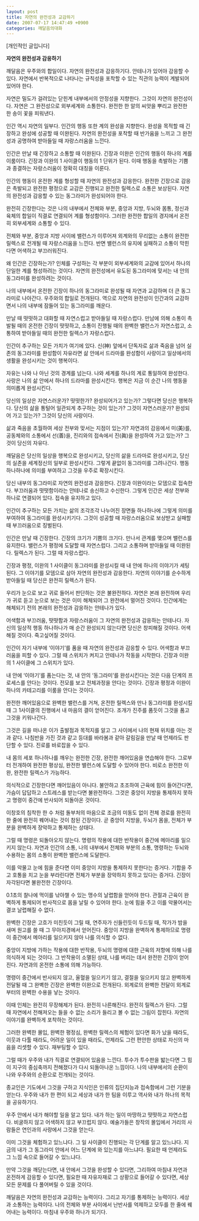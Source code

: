 ```yaml
---
layout: post
title: 자연의 완전성과 교감하기
date: 2007-07-17 14:47:49 +0900
categories: 깨달음의대화
---
```

[개인적인 글입니다]  



            
                   
            			
           
			
           
           
			
           
           
			
           
           
			
           
           
			
           
           
			
           
           
			
           
           
			
           
           
			
           
           
			
           
           
			
           
           
			
           
           
			
           
           
			
           
           
			
           
           
			
           
              


**자연의 완전성과 감응하기**

깨달음은 우주와의 합일이다. 자연의 완전성과 감응하기다. 안테나가 있어야 감응할 수 있다. 자연에서 반복적으로 나타나는 규칙성을 포착할 수 있는 직관의 능력이 계발되어 있어야 한다. 

자연은 밀도가 걸려있는 닫힌계 내부에서의 안정성을 지향한다. 그것이 자연의 완전성이다. 자연은 그 완전성으로 외부세계와 소통한다. 완전한 한 알의 씨앗을 뿌리고 완전한 한 송이 꽃을 피워낸다. 

인간 역시 자연의 일부다. 인간의 행동 또한 계의 완성을 지향한다. 완성을 목적할 때 긴장하고 완성에 성공할 때 이완된다. 자연의 완전성을 포착할 때 반가움을 느끼고 그 완전성과 공명하여 받아들일 때 자랑스러움을 느낀다. 

인간은 만날 때 긴장하고 소통할 때 이완된다. 긴장과 이완은 인간의 행동이 하나의 계를 이룸이다. 긴장과 이완의 1 사이클이 행동의 1 단위가 된다. 이때 행동을 촉발하는 기쁨과 종결하는 자랑스러움이 정확히 대칭을 이룬다. 

인간의 행동이 온전한 계를 형성할 때 자연의 완전성과 감응한다. 완전한 긴장으로 감응은 촉발되고 완전한 평정으로 교감은 진행되고 완전한 릴렉스로 소통은 보상된다. 자연의 완전성과 감응할 수 있는 동그라미가 완성되어야 한다. 

완전히 긴장한다는 것은 나의 내부에서 전체와 부분, 중앙과 지방, 두뇌와 몸통, 정신과 육체의 합일이 직결로 연결되어 계를 형성함이다. 그러한 완전한 합일의 경지에서 온전히 외부세계와 소통할 수 있다. 

전체와 부분, 중앙과 지방 사이에 밸런스가 이루어져 외계와의 무리없는 소통이 완전한 릴렉스로 전개될 때 자랑스러움을 느낀다. 반면 밸런스의 유지에 실패하고 소통이 막힌다면 어색하고 부끄러워진다. 

왜 인간은 긴장하는가? 인체를 구성하는 각 부분이 외부세계와의 교감에 있어서 하나의 단일한 계를 형성하려는 것이다. 자연의 완전성에서 유도된 동그라미에 맞서는 내 안의 동그라미를 완성하려는 것이다. 

나의 내부에서 온전한 긴장이 하나의 동그라미로 완성될 때 자연과 교감하며 더 큰 동그라미로 나아간다. 우주와의 합일로 전개된다. 역으로 자연의 완전성이 인간과의 교감하면서 나의 내부에 잠들어 있는 동그라미를 깨운다. 

만날 때 떳떳하고 대화할 때 자연스럽고 받아들일 때 자랑스럽다. 만남에 의해 소통이 촉발될 때의 온전한 긴장이 떳떳하고, 소통이 진행될 때의 완벽한 밸런스가 자연스럽고, 소통하여 받아들일 때의 완전한 릴렉스가 자랑스럽다. 

인간이 추구하는 모든 가치가 여기에 있다. 신(神) 앞에서 단독자로 삶과 죽음을 넘어 실존의 동그라미를 완성함이 자유라면 삶 안에서 드라마를 완성함이 사랑이고 일상에서의 생활을 완성시키는 것이 행복이다. 

자유는 나와 나 아닌 것의 경계를 넘는다. 나와 세계를 하나의 계로 통일하여 완성한다. 사랑은 나의 삶 안에서 하나의 드라마를 완성시킨다. 행복은 지금 이 순간 나의 행동을 의미롭게 완성시킨다. 

당신의 일상은 자연스러운가? 떳떳한가? 완성되어가고 있는가? 그렇다면 당신은 행복하다. 당신의 삶을 통털어 일관되게 추구하는 것이 있는가? 그것이 자연스러운가? 완성되어 가고 있는가? 그것이 당신의 사랑이다. 

삶과 죽음을 초월하여 세상 전부와 맞서는 지점이 있는가? 자연과의 감응에서 미(美)를, 공동체와의 소통에서 선(善)을, 진리와의 접속에서 진(眞)을 완성하여 가고 있는가? 그것이 당신의 자유다. 

깨달음은 당신의 일상을 행복으로 완성시키고, 당신의 삶을 드라마로 완성시키고, 당신의 실존을 세계정신의 일부로 완성시킨다. 그렇게 끝없이 동그라미를 그려나간다. 행동 하나하나에 의미를 부여하고 그것을 우주로 확장시킨다. 

당신 내부의 동그라미로 자연의 완전성과 감응한다. 긴장과 이완이라는 모뎀으로 접속한다. 부끄러움과 떳떳함이라는 안테나로 송신하고 수신한다. 그렇게 인간은 세상 전부와 하나로 연결되어 있다. 접속을 유지하고 있다. 

인간이 추구하는 모든 가치는 삶의 조각조각 나누어진 장면들 하나하나에 그렇게 의미를 부여하여 동그라미를 완성시키기다. 그것이 성공할 때 자랑스러움으로 보상받고 실패할 때 부끄러움으로 징벌된다. 

인간은 만날 때 긴장한다. 긴장의 크기가 기쁨의 크기다. 만나서 관계를 맺으며 밸런스를 유지한다. 밸런스가 평정에 도달할 때 자연스럽다. 그리고 소통하며 받아들일 때 이완된다. 릴렉스가 된다. 그럴 때 자랑스럽다. 

긴장과 평정, 이완의 1 사이클이 동그라미를 완성시킬 때 내 안에 하나의 이야기가 세팅된다. 그 이야기를 모뎀으로 삼아 자연의 완전성과 감응한다. 자연의 이야기를 순수하게 받아들일 때 당신은 완전히 릴렉스가 된다.

우리가 눈으로 보고 귀로 들어서 판단하는 것은 불완전하다. 자연은 본래 완전하며 우리가 귀로 듣고 눈으로 보는 것은 이미 해체되어 그 완전에서 멀어진 것이다. 인간에게는 해체되기 전의 본래의 완전성과 감응하는 안테나가 있다. 

어색함과 부끄러움, 떳떳함과 자랑스러움이 그 자연의 완전성과 감응하는 안테나다. 자신의 일상적 행동 하나하나가 매 순간 완성되지 않는다면 당신은 창피해질 것이다. 어색해질 것이다. 죽고싶어질 것이다. 

인간이 자기 내부에 ‘이야기’를 품을 때 자연의 완전성과 감응할 수 있다. 어색함과 부끄러움을 피할 수 있다. 그럴 때 스위치가 켜지고 안테나가 작동을 시작한다. 긴장과 이완의 1 사이클에 그 스위치가 있다. 

내 안에 ‘이야기’를 품는다는 것, 내 안의 ‘동그라미’를 완성시킨다는 것은 다음 단계의 프로세스를 안다는 것이다. 전모를 보고 전체과정을 안다는 것이다. 긴장과 평정과 이완이 하나의 카테고리를 이룸을 안다는 것이다. 

완전한 깨어있음으로 완벽한 밸런스를 거쳐, 온전한 릴렉스와 만나 동그라미를 완성시킬 때 그 1사이클의 진행에서 내 마음의 결이 얻어진다. 조개가 진주를 품듯이 그것을 품고 그것을 키워나간다. 

그것은 길을 떠나온 이가 출발점과 목적지를 알고 그 사이에서 나의 현재 위치를 아는 것과 같다. 나침반을 가진 것과 같고 등대를 바라봄과 같아 갈림길을 만날 때 언제라도 판단할 수 있다. 진로를 바로잡을 수 있다. 

내 몸의 세포 하나하나를 깨우는 완전한 긴장, 완전한 깨어있음을 연습해야 한다. 그로부터 전개하여 완전한 평상심, 완전한 밸런스에 도달할 수 있어야 한다. 비로소 완전한 이완, 완전한 릴렉스가 가능하다.

의식적으로 긴장한다면 깨어있음이 아니다. 불안하고 초조하여 근육에 힘이 들어간다면, 가슴이 답답하고 스트레스를 받는다면 불완전하다. 그것은 중앙이 지방을 통제하지 못하고 명령이 중간에 반사되어 되돌아온 것이다. 

이창호의 침착한 한 수 처럼 돌부처의 마음으로 조금의 미동도 없이 전체 경로를 완전히 한 줄에 완전히 꿰어내는 것이 참된 긴장이다. 곧 중앙이 지방을, 두뇌가 몸을, 전체가 부분을 완벽하게 장악하고 통제하는 상태다. 

그럴 때 명령은 되돌아오지 않는다. 명령의 작용에 대한 반작용이 중간에 메아리를 일으키지 않는다. 자연과 인간의 소통, 나의 내부에서 전체와 부분의 소통, 명령하는 두뇌와 수용하는 몸의 소통이 완벽한 밸런스에 도달한다.

이를 악물고 눈에 힘을 준다면 이미 중앙이 지방을 통제하지 못한다는 증거다. 기합을 주고 호통을 치고 눈을 부라린다면 전체가 부분을 장악하지 못하고 있다는 증거다. 긴장이 자각된다면 불완전한 긴장이다. 

0.1초의 찰나에 먹이를 낚아챌 수 있는 맹수의 날렵함을 얻어야 한다. 관절과 근육이 완벽하게 통제되어 반사적으로 몸을 날릴 수 있어야 한다. 눈에 힘을 주고 이를 악물어서는 결코 날렵해질 수 없다. 

완벽한 긴장은 고흐가 미친듯이 그릴 때, 연주자가 신들린듯이 두드릴 때, 작가가 밤을 새며 원고를 쓸 때 그 무아지경에서 얻어진다. 중앙이 지방을 완벽하게 통제하므로 명령이 중간에서 메아리를 일으키지 않아 나를 의식할 수 없다. 

중앙이 지방에 가하는 작용에 대한 반작용, 두뇌의 명령에 대한 근육의 저항에 의해 나를 의식하게 되는 것이다. 그 반작용이 소멸된 상태, 나를 버리는 데서 완전한 긴장이 얻어진다. 자연과의 온전한 소통에 의해 가능하다. 

명령이 중간에서 반사되지 않고, 울혈을 일으키기 않고, 결절을 일으키지 않고 완벽하게 전달될 때 그 완벽한 긴장은 완벽한 이완으로 전개된다. 외계로의 완벽한 전달이 외계로부터의 완벽한 수용을 낳는 것이다. 

이때 인체는 완전히 무장해제가 된다. 완전히 나른해진다. 완전히 릴렉스가 된다. 그럴 때 자연에서 전해져오는 들을 수 없는 소리가 들리고 볼 수 없는 그림이 잡힌다. 자연의 이야기를 완벽하게 포착하는 것이다. 

그러한 완벽한 몰입, 완벽한 평정심, 완벽한 릴렉스의 체험이 있다면 화가 났을 때라도, 이웃과 다툴 때라도, 어려운 일이 있을 때라도, 언제라도 그런 편안한 상태로 자신의 마음을 리셋할 수 있다. 재부팅할 수 있다. 

그럴 때가 우주와 내가 직결로 연결되어 있음을 느낀다. 투수가 투수판을 밟는다면 그 힘이 지구의 중심축까지 전해졌다가 다시 되돌아나온 느낌이다. 나의 내부에서의 순환이 나와 우주와의 순환으로 전개되는 것이다. 

종교인은 기도에서 그것을 구하고 지식인은 인류의 집단지능과 접속함에서 그런 기분을 얻는다. 우주와 내가 한 편이 되고 세상과 내가 한 팀을 이루고 역사와 내가 하나의 목적을 공유하기다. 

우주 안에서 내가 해야할 일을 알고 있다. 내가 하는 일이 마땅하고 떳떳하고 자연스럽다. 비굴하지 않고 어색하지 않고 부끄럽지 않다. 예술가들은 창작의 몰입에서 거리의 사람들은 연인과의 사랑에서 그것을 얻는다. 

이미 그것을 체험하고 있느냐다. 그 일 사이클이 진행되는 각 단계를 알고 있느냐다. 지금의 내가 그 동그라미 안에서 어느 단계에 와 있는지를 아느냐다. 필요한 때 언제라도 그 느낌 속으로 들어갈 수 있느냐다. 

만약 그것을 깨닫는다면, 내 안에서 그것을 완성할 수 있다면, 그리하여 마침내 자연과 온전하게 감응할 수 있다면, 필요한 때 자유자재로 그 상황으로 들어갈 수 있다면, 세상 모든 문제를 다 풀어버릴 수 있을 것이다.

깨달음은 자연의 완전성과 교감하는 능력이다. 그리고 자기를 통제하는 능력이다. 세상과 소통하는 능력이다. 나의 전체와 부분 사이에서 난반사를 억제하고 모두를 한 줄에 꿰어내는 능력이다. 마침내 우주와 하나가 되기다.